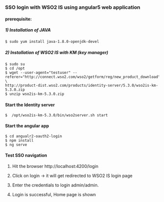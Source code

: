 ### SSO login with WSO2 IS using angular5 web application 


#### prerequisite:

##### 1) Installation of JAVA

```
$ sudo yum install java-1.8.0-openjdk-devel
```


##### 2) Installation of WSO2 IS with KM (key manager)

```
$ sudo su
$ cd /opt
$ wget --user-agent="testuser" --referer="http://connect.wso2.com/wso2/getform/reg/new_product_download" \
http://product-dist.wso2.com/products/identity-server/5.3.0/wso2is-km-5.3.0.zip
$ unzip wso2is-km-5.3.0.zip
```


####  Start the Identity server

```
$  /opt/wso2is-km-5.3.0/bin/wso2server.sh start
```

####  Start the angular app

```
$ cd angualr2-oauth2-login
$ npm install
$ ng serve
```


####  Test SSO navigation

1) Hit the browser http://localhost:4200/login

2) Click on login -> it will get redirected to WSO2 IS login page

3) Enter the credentials to login admin/admin.

4) Login is successful, Home page is shown

